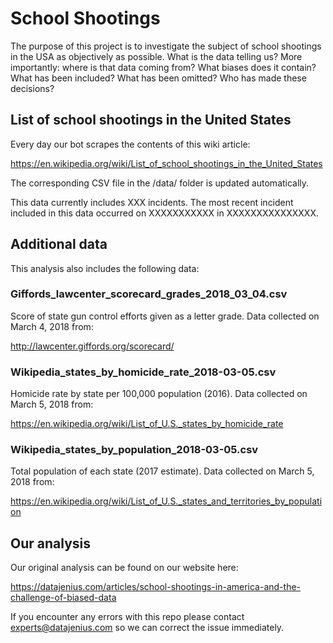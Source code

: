 # School Shootings
The purpose of this project is to investigate the subject of school shootings in the USA as objectively as possible. What is the data telling us? More importantly: where is that data coming from? What biases does it contain? What has been included? What has been omitted? Who has made these decisions?

## List of school shootings in the United States
Every day our bot scrapes the contents of this wiki article: 

https://en.wikipedia.org/wiki/List_of_school_shootings_in_the_United_States

The corresponding CSV file in the /data/ folder is updated automatically.

This data currently includes XXX incidents. The most recent incident included in this data occurred on XXXXXXXXXXX in XXXXXXXXXXXXXXX.

## Additional data
This analysis also includes the following data: 

### Giffords_lawcenter_scorecard_grades_2018_03_04.csv
Score of state gun control efforts given as a letter grade. Data collected on March 4, 2018 from: 

http://lawcenter.giffords.org/scorecard/

### Wikipedia_states_by_homicide_rate_2018-03-05.csv
Homicide rate by state per 100,000 population (2016). Data collected on March 5, 2018 from: 

https://en.wikipedia.org/wiki/List_of_U.S._states_by_homicide_rate

### Wikipedia_states_by_population_2018-03-05.csv
Total population of each state (2017 estimate). Data collected on March 5, 2018 from: 

https://en.wikipedia.org/wiki/List_of_U.S._states_and_territories_by_population

## Our analysis
Our original analysis can be found on our website here:

https://datajenius.com/articles/school-shootings-in-america-and-the-challenge-of-biased-data

If you encounter any errors with this repo please contact experts@datajenius.com so we can correct the issue immediately.



